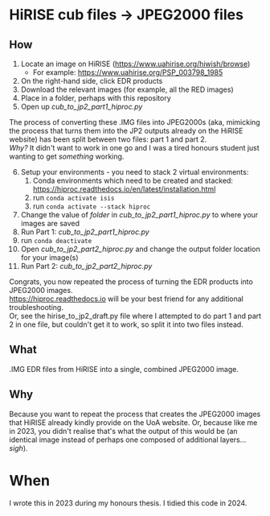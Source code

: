 # HiRISE cub files -> JPEG2000 files

## How  
1. Locate an image on HiRISE (https://www.uahirise.org/hiwish/browse)  
    * For example: https://www.uahirise.org/PSP_003798_1985  
2. On the right-hand side, click EDR products
3. Download the relevant images (for example, all the RED images)
4. Place in a folder, perhaps with this repository
5. Open up *cub_to_jp2_part1_hiproc.py*

The process of converting these .IMG files into JPEG2000s (aka, mimicking the process that turns them into the JP2 outputs already on the HiRISE website) has been split between two files: part 1 and part 2.  
*Why?* It didn't want to work in one go and I was a tired honours student just wanting to get *something* working.

6. Setup your environments - you need to stack 2 virtual environments:
    1. Conda environments which need to be created and stacked: https://hiproc.readthedocs.io/en/latest/installation.html
    2. run `conda activate isis`
    3. run `conda activate --stack hiproc`
6. Change the value of *folder* in *cub_to_jp2_part1_hiproc.py* to where your images are saved  
7. Run Part 1: *cub_to_jp2_part1_hiproc.py*
8. run `conda deactivate`  
9. Open *cub_to_jp2_part2_hiproc.py* and change the output folder location for your image(s)
10. Run Part 2: *cub_to_jp2_part2_hiproc.py*

Congrats, you now repeated the process of turning the EDR products into JPEG2000 images.  
https://hiproc.readthedocs.io will be your best friend for any additional troubleshooting.  
Or, see the hirise_to_jp2_draft.py file where I attempted to do part 1 and part 2 in one file, but couldn't get it to work, so split it into two files instead. 

## What  
.IMG EDR files from HiRISE into a single, combined JPEG2000 image.

## Why  
Because you want to repeat the process that creates the JPEG2000 images that HiRISE already kindly provide on the UoA website. Or, because like me in 2023, you didn't realise that's what the output of this would be (an identical image instead of perhaps one composed of additional layers... *sigh*).

# When  
I wrote this in 2023 during my honours thesis. I tidied this code in 2024.
